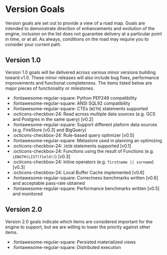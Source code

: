 # Version Goals

Version goals are set out to provide a view of a road map. Goals are intended to demonstrate direction of enhancements and evolution of the engine, inclusion on the list does not guarantee delivery at a particular point in time, or at all. As always, conditions on the road may require you to consider your current path.

## Version 1.0

Version 1.0 goals will be delivered across various minor versions building toward v1.0. These minor releases will also include bug fixes, performance improvements and functional completeness. The items listed below are major pieces of functionality or milestones.

- :fontawesome-regular-square: Python PEP249 compatibility
- :fontawesome-regular-square: ANSI SQL92 compatibility
- :fontawesome-regular-square: CTEs (`WITH`) statements supported
- :octicons-checkbox-24: Read across multiple data sources (e.g. GCS and Postgres in the same query) [v0.2]
- :fontawesome-regular-square: Support different plaform data sources (e.g. FireStore [v0.3] and BigQuery)
- :octicons-checkbox-24: Rule-based query optimizer [v0.5]
- :fontawesome-regular-square: Metastore used in planning an optimizing
- :octicons-checkbox-24: `JOIN` statements supported [v0.1]
- :octicons-checkbox-24: Functions using the result of Functions (e.g. `LENGTH(LIST(field))`) [v0.3]
- :octicons-checkbox-24: Inline operators (e.g. `firstname || surname`) [v0.3]
- :octicons-checkbox-24: Local Buffer Cache implemented [v0.6]
- :fontawesome-regular-square: Correctness benchmarks written [v0.6] and acceptable pass-rate obtained
- :fontawesome-regular-square: Performance benchmarks written [v0.5] and monitored

## Version 2.0

Version 2.0 goals indicate which items are considered important for the engine to support, but we are willing to lower the priority against other items.

- :fontawesome-regular-square: Persisted materialized views
- :fontawesome-regular-square: Distributed execution
